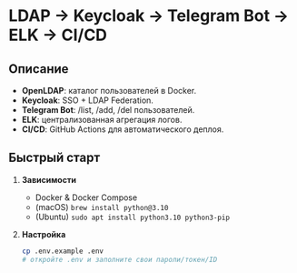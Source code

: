 # LDAP → Keycloak → Telegram Bot → ELK → CI/CD

## Описание
- **OpenLDAP**: каталог пользователей в Docker.
- **Keycloak**: SSO + LDAP Federation.
- **Telegram Bot**: /list, /add, /del пользователей.
- **ELK**: централизованная агрегация логов.
- **CI/CD**: GitHub Actions для автоматического деплоя.

## Быстрый старт

1. **Зависимости**  
   - Docker & Docker Compose  
   - (macOS) `brew install python@3.10`  
   - (Ubuntu) `sudo apt install python3.10 python3-pip`

2. **Настройка**  
   ```bash
   cp .env.example .env
   # откройте .env и заполните свои пароли/токен/ID
